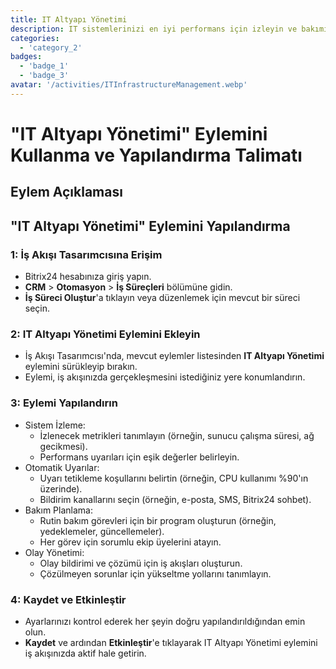 ```yaml
---
title: IT Altyapı Yönetimi
description: IT sistemlerinizi en iyi performans için izleyin ve bakımını yapın.
categories: 
  - 'category_2'
badges: 
  - 'badge_1'
  - 'badge_3'
avatar: '/activities/ITInfrastructureManagement.webp'
---
```

# "IT Altyapı Yönetimi" Eylemini Kullanma ve Yapılandırma Talimatı

## Eylem Açıklaması

## **"IT Altyapı Yönetimi" Eylemini Yapılandırma**

### 1: İş Akışı Tasarımcısına Erişim
- Bitrix24 hesabınıza giriş yapın.
- **CRM** > **Otomasyon** > **İş Süreçleri** bölümüne gidin.
- **İş Süreci Oluştur**'a tıklayın veya düzenlemek için mevcut bir süreci seçin.

### 2: IT Altyapı Yönetimi Eylemini Ekleyin
- İş Akışı Tasarımcısı'nda, mevcut eylemler listesinden **IT Altyapı Yönetimi** eylemini sürükleyip bırakın.
- Eylemi, iş akışınızda gerçekleşmesini istediğiniz yere konumlandırın.

### 3: Eylemi Yapılandırın
- Sistem İzleme:
  - İzlenecek metrikleri tanımlayın (örneğin, sunucu çalışma süresi, ağ gecikmesi).
  - Performans uyarıları için eşik değerler belirleyin.
- Otomatik Uyarılar:
  - Uyarı tetikleme koşullarını belirtin (örneğin, CPU kullanımı %90'ın üzerinde).
  - Bildirim kanallarını seçin (örneğin, e-posta, SMS, Bitrix24 sohbet).
- Bakım Planlama:
  - Rutin bakım görevleri için bir program oluşturun (örneğin, yedeklemeler, güncellemeler).
  - Her görev için sorumlu ekip üyelerini atayın.
- Olay Yönetimi:
  - Olay bildirimi ve çözümü için iş akışları oluşturun.
  - Çözülmeyen sorunlar için yükseltme yollarını tanımlayın.

### 4: Kaydet ve Etkinleştir
- Ayarlarınızı kontrol ederek her şeyin doğru yapılandırıldığından emin olun.
- **Kaydet** ve ardından **Etkinleştir**'e tıklayarak IT Altyapı Yönetimi eylemini iş akışınızda aktif hale getirin.